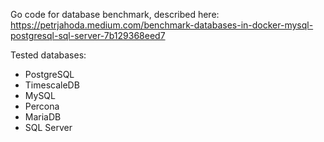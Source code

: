 Go code for database benchmark, described here: https://petrjahoda.medium.com/benchmark-databases-in-docker-mysql-postgresql-sql-server-7b129368eed7

Tested databases:
- PostgreSQL
- TimescaleDB
- MySQL
- Percona
- MariaDB
- SQL Server
